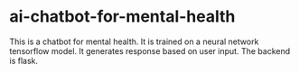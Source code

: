 # ai-chatbot-for-mental-health
This is a chatbot for mental health. It is trained on a neural network tensorflow model. It generates response based on user input. The backend is flask.
